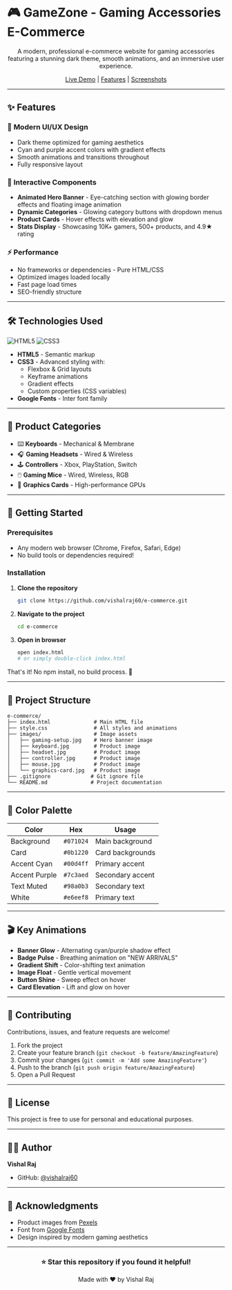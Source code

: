# 🎮 GameZone - Gaming Accessories E-Commerce

<div align="center">
  
A modern, professional e-commerce website for gaming accessories featuring a stunning dark theme, smooth animations, and an immersive user experience.

[Live Demo](#) | [Features](#features) | [Screenshots](#screenshots)

</div>

---

## ✨ Features

### 🎨 **Modern UI/UX Design**
- Dark theme optimized for gaming aesthetics
- Cyan and purple accent colors with gradient effects
- Smooth animations and transitions throughout
- Fully responsive layout

### 🌟 **Interactive Components**
- **Animated Hero Banner** - Eye-catching section with glowing border effects and floating image animation
- **Dynamic Categories** - Glowing category buttons with dropdown menus
- **Product Cards** - Hover effects with elevation and glow
- **Stats Display** - Showcasing 10K+ gamers, 500+ products, and 4.9★ rating

### ⚡ **Performance**
- No frameworks or dependencies - Pure HTML/CSS
- Optimized images loaded locally
- Fast page load times
- SEO-friendly structure

---

## 🛠️ Technologies Used

![HTML5](https://img.shields.io/badge/HTML5-E34F26?style=for-the-badge&logo=html5&logoColor=white)
![CSS3](https://img.shields.io/badge/CSS3-1572B6?style=for-the-badge&logo=css3&logoColor=white)

- **HTML5** - Semantic markup
- **CSS3** - Advanced styling with:
  - Flexbox & Grid layouts
  - Keyframe animations
  - Gradient effects
  - Custom properties (CSS variables)
- **Google Fonts** - Inter font family

---

## 🎯 Product Categories

- ⌨️ **Keyboards** - Mechanical & Membrane
- 🎧 **Gaming Headsets** - Wired & Wireless  
- 🕹️ **Controllers** - Xbox, PlayStation, Switch
- 🖱️ **Gaming Mice** - Wired, Wireless, RGB
- 🎴 **Graphics Cards** - High-performance GPUs

---

## 🚀 Getting Started

### Prerequisites
- Any modern web browser (Chrome, Firefox, Safari, Edge)
- No build tools or dependencies required!

### Installation

1. **Clone the repository**
   ```bash
   git clone https://github.com/vishalraj60/e-commerce.git
   ```

2. **Navigate to the project**
   ```bash
   cd e-commerce
   ```

3. **Open in browser**
   ```bash
   open index.html
   # or simply double-click index.html
   ```

That's it! No npm install, no build process. 🎉

---

## 📁 Project Structure

```
e-commerce/
├── index.html              # Main HTML file
├── style.css               # All styles and animations
├── images/                 # Image assets
│   ├── gaming-setup.jpg    # Hero banner image
│   ├── keyboard.jpg        # Product image
│   ├── headset.jpg         # Product image
│   ├── controller.jpg      # Product image
│   ├── mouse.jpg           # Product image
│   └── graphics-card.jpg   # Product image
├── .gitignore             # Git ignore file
└── README.md              # Project documentation
```

---

## 🎨 Color Palette

| Color          | Hex       | Usage                |
|----------------|-----------|----------------------|
| Background     | `#071024` | Main background      |
| Card           | `#0b1220` | Card backgrounds     |
| Accent Cyan    | `#00d4ff` | Primary accent       |
| Accent Purple  | `#7c3aed` | Secondary accent     |
| Text Muted     | `#98a0b3` | Secondary text       |
| White          | `#e6eef8` | Primary text         |

---

## 🎬 Key Animations

- **Banner Glow** - Alternating cyan/purple shadow effect
- **Badge Pulse** - Breathing animation on "NEW ARRIVALS"
- **Gradient Shift** - Color-shifting text animation
- **Image Float** - Gentle vertical movement
- **Button Shine** - Sweep effect on hover
- **Card Elevation** - Lift and glow on hover

---

## 🤝 Contributing

Contributions, issues, and feature requests are welcome!

1. Fork the project
2. Create your feature branch (`git checkout -b feature/AmazingFeature`)
3. Commit your changes (`git commit -m 'Add some AmazingFeature'`)
4. Push to the branch (`git push origin feature/AmazingFeature`)
5. Open a Pull Request

---

## 📝 License

This project is free to use for personal and educational purposes.

---

## 👨‍💻 Author

**Vishal Raj**

- GitHub: [@vishalraj60](https://github.com/vishalraj60)

---

## 🙏 Acknowledgments

- Product images from [Pexels](https://www.pexels.com/)
- Font from [Google Fonts](https://fonts.google.com/)
- Design inspired by modern gaming aesthetics

---

<div align="center">

### ⭐ Star this repository if you found it helpful!

Made with ❤️ by Vishal Raj

</div>
